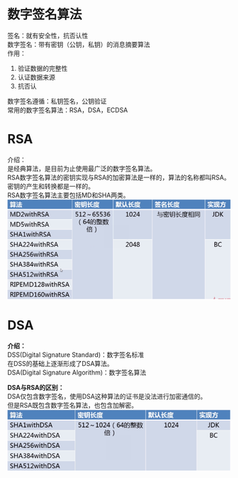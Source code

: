 数字签名算法
====
签名：就有安全性，抗否认性   
数字签名：带有密钥（公钥，私钥）的消息摘要算法   
作用：   
1. 验证数据的完整性   
2. 认证数据来源   
3. 抗否认  

数字签名遵循：私钥签名，公钥验证   
常用的数字签名算法：RSA，DSA，ECDSA  

RSA
===
介绍：   
是经典算法，是目前为止使用最广泛的数字签名算法。  
RSA数字签名算法的密钥实现与RSA的加密算法是一样的，算法的名称都叫RSA。密钥的产生和转换都是一样的。  
RSA数字签名算法主要包括MD和SHA两类。  
![Image text](https://raw.githubusercontent.com/mynameiscuining/encryption/master/encryption-digital-signature/rsa.jpg)  

DSA
===
**介绍：**   
DSS(Digital Signature Standard)：数字签名标准   
在DSS的基础上逐渐形成了DSA算法。   
DSA(Digital Signature Algorithm)：数字签名算法  

**DSA与RSA的区别：**   
DSA仅包含数字签名，使用DSA这种算法的证书是没法进行加密通信的。   
但是RSA既包含数字签名算法，也包含加解密。  
![Image text](https://raw.githubusercontent.com/mynameiscuining/encryption/master/encryption-digital-signature/dsa.jpg)  


